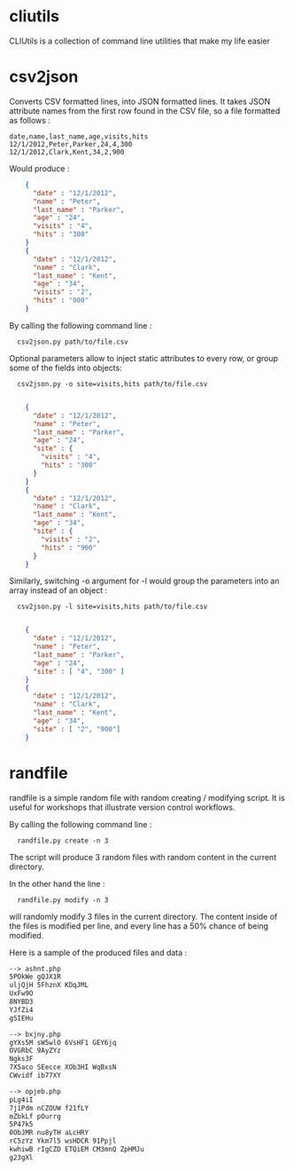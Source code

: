 cliutils
========

CLIUtils is a collection of command line utilities that make my life easier

csv2json
========

Converts CSV formatted lines, into JSON formatted lines. It takes JSON attribute names 
from the first row found in the CSV file, so a file formatted as follows :

    date,name,last_name,age,visits,hits
    12/1/2012,Peter,Parker,24,4,300
    12/1/2012,Clark,Kent,34,2,900

Would produce :
```json
    { 
      "date" : "12/1/2012", 
      "name" : "Peter", 
      "last_name" : "Parker",
      "age" : "24",
      "visits" : "4",
      "hits" : "300"
    }
    { 
      "date" : "12/1/2012", 
      "name" : "Clark", 
      "last_name" : "Kent",
      "age" : "34",
      "visits" : "2",
      "hits" : "900"
    }
```

By calling the following command line : 
```cli
  csv2json.py path/to/file.csv
```

Optional parameters allow to inject static attributes to every row, or group some of the fields
into objects: 
```cli
  csv2json.py -o site=visits,hits path/to/file.csv
```

```json

    { 
      "date" : "12/1/2012", 
      "name" : "Peter", 
      "last_name" : "Parker",
      "age" : "24",
      "site" : {
        "visits" : "4",
        "hits" : "300"
      }
    }
    { 
      "date" : "12/1/2012", 
      "name" : "Clark", 
      "last_name" : "Kent",
      "age" : "34",
      "site" : {
        "visits" : "2",
        "hits" : "900"
      }
    }
```
Similarly, switching -o argument for -l would group the parameters into an array instead of an object :
```cli
  csv2json.py -l site=visits,hits path/to/file.csv
```
```json

    { 
      "date" : "12/1/2012", 
      "name" : "Peter", 
      "last_name" : "Parker",
      "age" : "24",
      "site" : [ "4", "300" ]
    }
    { 
      "date" : "12/1/2012", 
      "name" : "Clark", 
      "last_name" : "Kent",
      "age" : "34",
      "site" : [ "2", "900"]
    }
```

randfile
========

randfile is a simple random file with random creating / modifying script. It is useful for workshops
that illustrate version control workflows.

By calling the following command line : 
```cli
  randfile.py create -n 3
```

The script will produce 3 random files with random content in the current directory.

In the other hand the line :
```cli
  randfile.py modify -n 3
```

will randomly modify 3 files in the current directory. The content inside of the files is
modified per line, and every line has a 50% chance of being modified.

Here is a sample of the produced files and data : 

```txt
--> ashnt.php
5POkWe gQJX1R
uljQjH 5FhznX KDqJML
UxFw9O
8NYBD3
YJfZi4
gSIEHu

--> bxjny.php
gYXs5M sW5wlO 6VsHF1 GEY6jq
OVGRbC 9AyZYz
Ngks3F
7X5aco SEecce XOb3HI WqBxsN
CWvidf ib77XY

--> opjeb.php
pLg4iI
7j1Pdm nCZOUW f21fLY
mZbkLf pOurrg
5P47k5
0ObJMR nu8yTH aLcHRY
rC5zYz Ykm7l5 wsHDCR 91Ppjl
kwhiwB rIgCZD ETQiEM CM3mnQ ZpHMJu
g23gXl

```

